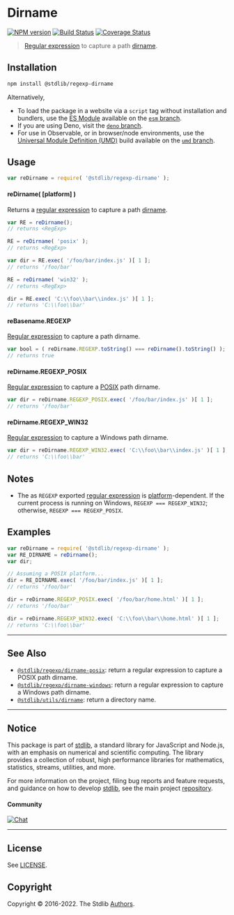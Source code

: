 <!--

@license Apache-2.0

Copyright (c) 2018 The Stdlib Authors.

Licensed under the Apache License, Version 2.0 (the "License");
you may not use this file except in compliance with the License.
You may obtain a copy of the License at

   http://www.apache.org/licenses/LICENSE-2.0

Unless required by applicable law or agreed to in writing, software
distributed under the License is distributed on an "AS IS" BASIS,
WITHOUT WARRANTIES OR CONDITIONS OF ANY KIND, either express or implied.
See the License for the specific language governing permissions and
limitations under the License.

-->

# Dirname

[![NPM version][npm-image]][npm-url] [![Build Status][test-image]][test-url] [![Coverage Status][coverage-image]][coverage-url] <!-- [![dependencies][dependencies-image]][dependencies-url] -->

> [Regular expression][regexp] to capture a path [dirname][dirname].

<section class="installation">

## Installation

```bash
npm install @stdlib/regexp-dirname
```

Alternatively,

-   To load the package in a website via a `script` tag without installation and bundlers, use the [ES Module][es-module] available on the [`esm` branch][esm-url].
-   If you are using Deno, visit the [`deno` branch][deno-url].
-   For use in Observable, or in browser/node environments, use the [Universal Module Definition (UMD)][umd] build available on the [`umd` branch][umd-url].

</section>

<section class="usage">

## Usage

```javascript
var reDirname = require( '@stdlib/regexp-dirname' );
```

#### reDirname( \[platform] )

Returns a [regular expression][regexp] to capture a path [dirname][dirname].

```javascript
var RE = reDirname();
// returns <RegExp>

RE = reDirname( 'posix' );
// returns <RegExp>

var dir = RE.exec( '/foo/bar/index.js' )[ 1 ];
// returns '/foo/bar'

RE = reDirname( 'win32' );
// returns <RegExp>

dir = RE.exec( 'C:\\foo\\bar\\index.js' )[ 1 ];
// returns 'C:\\foo\\bar'
```

#### reBasename.REGEXP

[Regular expression][regexp] to capture a path dirname.

```javascript
var bool = ( reDirname.REGEXP.toString() === reDirname().toString() );
// returns true
```

#### reDirname.REGEXP_POSIX

[Regular expression][@stdlib/regexp/dirname-posix] to capture a [POSIX][posix] path dirname. 

```javascript
var dir = reDirname.REGEXP_POSIX.exec( '/foo/bar/index.js' )[ 1 ];
// returns '/foo/bar'
```

#### reDirname.REGEXP_WIN32

[Regular expression][@stdlib/regexp/dirname-windows] to capture a Windows path dirname. 

```javascript
var dir = reDirname.REGEXP_WIN32.exec( 'C:\\foo\\bar\\index.js' )[ 1 ];
// returns 'C:\\foo\\bar'
```

</section>

<!-- /.usage -->

<section class="notes">

## Notes

-   The as `REGEXP` exported [regular expression][regexp] is [platform][@stdlib/assert/is-windows]-dependent. If the current process is running on Windows, `REGEXP === REGEXP_WIN32`; otherwise, `REGEXP === REGEXP_POSIX`.

</section>

<!-- /.notes -->

<section class="examples">

## Examples

<!-- eslint no-undef: "error" -->

```javascript
var reDirname = require( '@stdlib/regexp-dirname' );
var RE_DIRNAME = reDirname();
var dir;

// Assuming a POSIX platform...
dir = RE_DIRNAME.exec( '/foo/bar/index.js' )[ 1 ];
// returns '/foo/bar'

dir = reDirname.REGEXP_POSIX.exec( '/foo/bar/home.html' )[ 1 ];
// returns '/foo/bar'

dir = reDirname.REGEXP_WIN32.exec( 'C:\\foo\\bar\\home.html' )[ 1 ];
// returns 'C:\\foo\\bar'
```

</section>

<!-- /.examples -->

<!-- Section for related `stdlib` packages. Do not manually edit this section, as it is automatically populated. -->

<section class="related">

* * *

## See Also

-   <span class="package-name">[`@stdlib/regexp/dirname-posix`][@stdlib/regexp/dirname-posix]</span><span class="delimiter">: </span><span class="description">return a regular expression to capture a POSIX path dirname.</span>
-   <span class="package-name">[`@stdlib/regexp/dirname-windows`][@stdlib/regexp/dirname-windows]</span><span class="delimiter">: </span><span class="description">return a regular expression to capture a Windows path dirname.</span>
-   <span class="package-name">[`@stdlib/utils/dirname`][@stdlib/utils/dirname]</span><span class="delimiter">: </span><span class="description">return a directory name.</span>

</section>

<!-- /.related -->

<!-- Section for all links. Make sure to keep an empty line after the `section` element and another before the `/section` close. -->


<section class="main-repo" >

* * *

## Notice

This package is part of [stdlib][stdlib], a standard library for JavaScript and Node.js, with an emphasis on numerical and scientific computing. The library provides a collection of robust, high performance libraries for mathematics, statistics, streams, utilities, and more.

For more information on the project, filing bug reports and feature requests, and guidance on how to develop [stdlib][stdlib], see the main project [repository][stdlib].

#### Community

[![Chat][chat-image]][chat-url]

---

## License

See [LICENSE][stdlib-license].


## Copyright

Copyright &copy; 2016-2022. The Stdlib [Authors][stdlib-authors].

</section>

<!-- /.stdlib -->

<!-- Section for all links. Make sure to keep an empty line after the `section` element and another before the `/section` close. -->

<section class="links">

[npm-image]: http://img.shields.io/npm/v/@stdlib/regexp-dirname.svg
[npm-url]: https://npmjs.org/package/@stdlib/regexp-dirname

[test-image]: https://github.com/stdlib-js/regexp-dirname/actions/workflows/test.yml/badge.svg?branch=main
[test-url]: https://github.com/stdlib-js/regexp-dirname/actions/workflows/test.yml?query=branch:main

[coverage-image]: https://img.shields.io/codecov/c/github/stdlib-js/regexp-dirname/main.svg
[coverage-url]: https://codecov.io/github/stdlib-js/regexp-dirname?branch=main

<!--

[dependencies-image]: https://img.shields.io/david/stdlib-js/regexp-dirname.svg
[dependencies-url]: https://david-dm.org/stdlib-js/regexp-dirname/main

-->

[chat-image]: https://img.shields.io/gitter/room/stdlib-js/stdlib.svg
[chat-url]: https://gitter.im/stdlib-js/stdlib/

[stdlib]: https://github.com/stdlib-js/stdlib

[stdlib-authors]: https://github.com/stdlib-js/stdlib/graphs/contributors

[umd]: https://github.com/umdjs/umd
[es-module]: https://developer.mozilla.org/en-US/docs/Web/JavaScript/Guide/Modules

[deno-url]: https://github.com/stdlib-js/regexp-dirname/tree/deno
[umd-url]: https://github.com/stdlib-js/regexp-dirname/tree/umd
[esm-url]: https://github.com/stdlib-js/regexp-dirname/tree/esm

[stdlib-license]: https://raw.githubusercontent.com/stdlib-js/regexp-dirname/main/LICENSE

[regexp]: https://developer.mozilla.org/en-US/docs/Web/JavaScript/Guide/Regular_Expressions

[dirname]: https://en.wikipedia.org/wiki/Dirname

[posix]: https://en.wikipedia.org/wiki/POSIX

[@stdlib/assert/is-windows]: https://github.com/stdlib-js/assert-is-windows

<!-- <related-links> -->

[@stdlib/regexp/dirname-posix]: https://github.com/stdlib-js/regexp-dirname-posix

[@stdlib/regexp/dirname-windows]: https://github.com/stdlib-js/regexp-dirname-windows

[@stdlib/utils/dirname]: https://github.com/stdlib-js/utils-dirname

<!-- </related-links> -->

</section>

<!-- /.links -->
